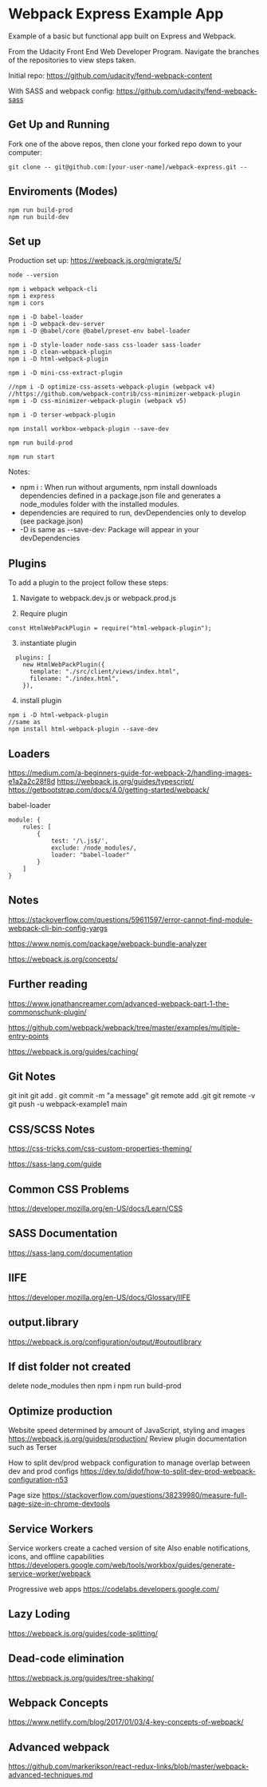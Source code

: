 # Webpack Express Example App

Example of a basic but functional app built on Express and Webpack.

From the Udacity Front End Web Developer Program. Navigate the branches of the repositories to view steps taken.

Initial repo:
https://github.com/udacity/fend-webpack-content

With SASS and webpack config:
https://github.com/udacity/fend-webpack-sass

## Get Up and Running

Fork one of the above repos, then clone your forked repo down to your computer:

```
git clone -- git@github.com:[your-user-name]/webpack-express.git --

```

## Enviroments (Modes)

```
npm run build-prod
npm run build-dev
```

## Set up

Production set up: https://webpack.js.org/migrate/5/

```
node --version

npm i webpack webpack-cli
npm i express
npm i cors

npm i -D babel-loader
npm i -D webpack-dev-server
npm i -D @babel/core @babel/preset-env babel-loader

npm i -D style-loader node-sass css-loader sass-loader
npm i -D clean-webpack-plugin
npm i -D html-webpack-plugin

npm i -D mini-css-extract-plugin

//npm i -D optimize-css-assets-webpack-plugin (webpack v4)
//https://github.com/webpack-contrib/css-minimizer-webpack-plugin
npm i -D css-minimizer-webpack-plugin (webpack v5)

npm i -D terser-webpack-plugin

npm install workbox-webpack-plugin --save-dev

npm run build-prod

npm run start
```

Notes:

- npm i : When run without arguments, npm install downloads dependencies defined in a package.json file and generates a node_modules folder with the installed modules.
- dependencies are required to run, devDependencies only to develop (see package.json)
- -D is same as --save-dev: Package will appear in your devDependencies

## Plugins

To add a plugin to the project follow these steps:

1. Navigate to webpack.dev.js or webpack.prod.js

2. Require plugin

```
const HtmlWebPackPlugin = require("html-webpack-plugin");
```

3. instantiate plugin

```
  plugins: [
    new HtmlWebPackPlugin({
      template: "./src/client/views/index.html",
      filename: "./index.html",
    }),
```

4. install plugin

```
npm i -D html-webpack-plugin
//same as
npm install html-webpack-plugin --save-dev
```

## Loaders

https://medium.com/a-beginners-guide-for-webpack-2/handling-images-e1a2a2c28f8d
https://webpack.js.org/guides/typescript/
https://getbootstrap.com/docs/4.0/getting-started/webpack/

babel-loader

```
module: {
    rules: [
        {
            test: '/\.js$/',
            exclude: /node_modules/,
            loader: "babel-loader"
        }
    ]
}
```

## Notes

https://stackoverflow.com/questions/59611597/error-cannot-find-module-webpack-cli-bin-config-yargs

https://www.npmjs.com/package/webpack-bundle-analyzer

https://webpack.js.org/concepts/

## Further reading

https://www.jonathancreamer.com/advanced-webpack-part-1-the-commonschunk-plugin/

https://github.com/webpack/webpack/tree/master/examples/multiple-entry-points

https://webpack.js.org/guides/caching/

## Git Notes

git init
git add .
git commit -m "a message"
git remote add <project nickname> <project URL>.git
git remote -v
git push -u webpack-example1 main

## CSS/SCSS Notes

https://css-tricks.com/css-custom-properties-theming/

https://sass-lang.com/guide

## Common CSS Problems

https://developer.mozilla.org/en-US/docs/Learn/CSS

## SASS Documentation

https://sass-lang.com/documentation

## IIFE

https://developer.mozilla.org/en-US/docs/Glossary/IIFE

## output.library

https://webpack.js.org/configuration/output/#outputlibrary

## If dist folder not created

delete node_modules then
npm i
npm run build-prod

## Optimize production

Website speed determined by amount of JavaScript, styling and images
https://webpack.js.org/guides/production/
Review plugin documentation such as Terser

How to split dev/prod webpack configuration to manage overlap between dev and prod configs
https://dev.to/didof/how-to-split-dev-prod-webpack-configuration-n53

Page size
https://stackoverflow.com/questions/38239980/measure-full-page-size-in-chrome-devtools

## Service Workers

Service workers create a cached version of site
Also enable notifications, icons, and offline capabilities
https://developers.google.com/web/tools/workbox/guides/generate-service-worker/webpack

Progressive web apps
https://codelabs.developers.google.com/

## Lazy Loding

https://webpack.js.org/guides/code-splitting/

## Dead-code elimination

https://webpack.js.org/guides/tree-shaking/

## Webpack Concepts

https://www.netlify.com/blog/2017/01/03/4-key-concepts-of-webpack/

## Advanced webpack

https://github.com/markerikson/react-redux-links/blob/master/webpack-advanced-techniques.md
